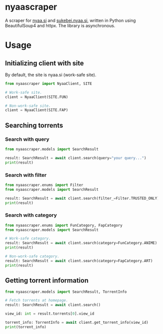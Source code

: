 # nyaascraper

A scraper for [nyaa.si](https://nyaa.si) and [sukebei.nyaa.si](https://sukebei.nyaa.si), written in Python using BeautifulSoup4 and httpx.
The library is asynchronous.

# Usage

## Initializing client with site

By default, the site is nyaa.si (work-safe site).
```py
from nyaascraper import NyaaClient, SITE

# Work-safe site.
client = NyaaClient(SITE.FUN)

# Non-work-safe site.
client = NyaaClient(SITE.FAP)
```

## Searching torrents

### Search with query

```py
from nyaascraper.models import SearchResult

result: SearchResult = await client.search(query="your query...")
print(result)
```
### Search with filter

```py
from nyaascraper.enums import Filter
from nyaascraper.models import SearchResult

result: SearchResult = await client.search(filter_=Filter.TRUSTED_ONLY)
print(result)
```
### Search with category

```py
from nyaascraper.enums import FunCategory, FapCategory
from nyaascraper.models import SearchResult

# Work-safe category.
result: SearchResult = await client.search(category=FunCategory.ANIME)
print(result)

# Non-work-safe category.
result: SearchResult = await client.search(category=FapCategory.ART)
print(result)
```

## Getting torrent information

```py
from nyaascraper.models import SearchResult, TorrentInfo

# Fetch torrents at homepage.
result: SearchResult = await client.search()

view_id: int = result.torrents[0].view_id

torrent_info: TorrentInfo = await client.get_torrent_info(view_id)
print(torrent_info)
```